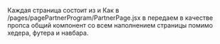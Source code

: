 Каждая страница состоит из <AppNavbar/> и <MainSection/>
Как в /pages/pagePartnerProgram/PartnerPage.jsx
в <MainSection/> передаем в качестве пропса общий компонент 
со всем наполнением страницы помимо хедера, футера и навбара. 
